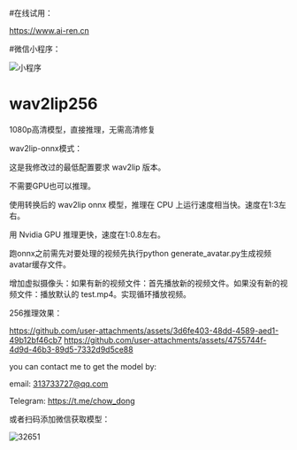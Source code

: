 #在线试用：

https://www.ai-ren.cn

#微信小程序：

![小程序](https://github.com/user-attachments/assets/52a212cd-6ec8-49fd-a6e6-cb57fc98d528)

# wav2lip256
1080p高清模型，直接推理，无需高清修复

wav2lip-onnx模式：

这是我修改过的最低配置要求 wav2lip 版本。

不需要GPU也可以推理。

使用转换后的 wav2lip onnx 模型，推理在 CPU 上运行速度相当快。速度在1:3左右。

用 Nvidia GPU 推理更快，速度在1:0.8左右。

跑onnx之前需先对要处理的视频先执行python generate_avatar.py生成视频avatar缓存文件。

增加虚拟摄像头：如果有新的视频文件：首先播放新的视频文件。如果没有新的视频文件：播放默认的 test.mp4。实现循环播放视频。

256推理效果：

https://github.com/user-attachments/assets/3d6fe403-48dd-4589-aed1-49b12bf46cb7
https://github.com/user-attachments/assets/4755744f-4d9d-46b3-89d5-7332d9d5ce88


you can contact me to get the model by:

email: 313733727@qq.com

Telegram: https://t.me/chow_dong

或者扫码添加微信获取模型：


![32651](https://github.com/user-attachments/assets/e3db3eb4-24a9-4226-876d-d07f6e0d519f)

